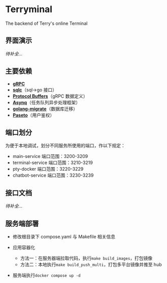 # Terryminal

The backend of Terry's online Terminal

## 界面演示

_待补全..._

## 主要依赖

- [**gRPC**](https://grpc.io/)
- [**sqlc**](https://docs.sqlc.dev/en/stable/index.html)（sql->go 接口）
- [**Protocol Buffers**](https://protobuf.dev)（gRPC 数据定义）
- [**Asynq**](https://github.com/hibiken/asynq)（任务队列异步处理框架）
- [**golang-migrate**](https://github.com/golang-migrate/migrate)（数据库迁移）
- [**Paseto**](https://github.com/o1egl/paseto)（用户鉴权）

## 端口划分

为便于本地调试，划分不同服务所使用的端口，作以下规定：

- main-service 端口范围：3200-3209
- terminal-service 端口范围：3210-3219
- pty-docker 端口范围：3220-3229
- chatbot-service 端口范围：3230-3239

## 接口文档

_待补全..._

## 服务端部署

- 修改根目录下 compose.yaml 与 Makefile 相关信息
- 应用容器化

  - 方法一：在服务器端拉取代码，执行`make build_images`，打包镜像
  - 方法二：本地执行`make build_push_multi`，打包多平台镜像并推至 hub

- 服务端执行`docker compose up -d`
